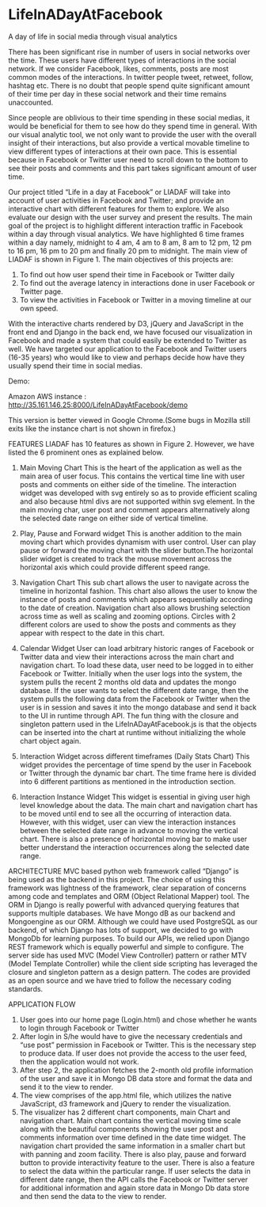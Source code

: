 # LifeInADayAtFacebook
A day of life in social media through visual analytics

There has been significant rise in number of users in social networks over the time. These users have different types of interactions in the social network. If we consider Facebook, likes, comments, posts are most common modes of the interactions. In twitter people tweet, retweet, follow, hashtag etc. There is no doubt that people spend quite significant amount of their time per day in these social network and their time remains unaccounted.

Since people are oblivious to their time spending in these social medias, it would be beneficial for them to see how do they spend time in general. With our visual analytic tool, we not only want to provide the user with the overall insight of their interactions, but also provide a vertical movable timeline to view different types of interactions at their own pace. This is essential because in Facebook or Twitter user need to scroll down to the bottom to see their posts and comments and this part takes significant amount of user time.

Our project titled “Life in a day at Facebook” or LIADAF will take into account of user activities in Facebook and Twitter; and provide an interactive chart with different features for them to explore. We also evaluate our design with the user survey and present the results. The main goal of the project is to highlight different interaction traffic in Facebook within a day through visual analytics. We have highlighted 6 time frames within a day namely, midnight to 4 am, 4 am to 8 am, 8 am to 12 pm, 12 pm to 16 pm, 16 pm to 20 pm and finally 20 pm to midnight. The main view of LIADAF is shown in Figure 1.
The main objectives of this projects are:

1.	To find out how user spend their time in Facebook or Twitter daily
2.	To find out the average latency in interactions done in user Facebook or Twitter page.
3.	To view the activities in Facebook or Twitter in a moving timeline at our own speed.

With the interactive charts rendered by D3, jQuery and JavaScript in the front end and Django in the back end, we have focused our visualization in Facebook and made a system that could easily be extended to Twitter as well. We have targeted our application to the Facebook and Twitter users (16-35 years) who would like to view and perhaps decide how have they usually spend their time in social medias.

Demo:

Amazon AWS instance : http://35.161.146.25:8000/LifeInADayAtFacebook/demo

This version is better viewed in Google Chrome.(Some bugs in Mozilla still exits like the instance chart is not shown in  firefox.)

FEATURES
LIADAF has 10 features as shown in Figure 2. However, we have listed the 6 prominent ones as explained below.
1.	Main Moving Chart
This is the heart of the application as well as the main area of user focus. This contains the vertical time line with user posts and comments on either side of the timeline. The interaction widget was developed with svg entirely so as to provide efficient scaling and also because html divs are not supported within svg element. In the main moving char, user post and comment appears alternatively along the selected date range on either side of vertical timeline. 

2.	Play, Pause and Forward widget
This is another addition to the main moving chart which provides dynamism with user control. User can play pause or forward the moving chart with the slider button.The horizontal slider widget is created to track the mouse movement across the horizontal axis which could provide different speed range.

3.	Navigation Chart
This sub chart allows the user to navigate across the timeline in horizontal fashion. This chart also allows the user to know the instance of posts and comments which appears sequentially according to the date of creation. Navigation chart also allows brushing selection across time as well as scaling and zooming options. Circles with 2 different colors are used to show the posts and comments as they appear with respect to the date in this chart.

4.	Calendar Widget
User can load arbitrary historic ranges of Facebook or Twitter data and view their interactions across the main chart and navigation chart. To load these data, user need to be logged in to either Facebook or Twitter. Initially when the user logs into the system, the system pulls the recent 2 months old data and updates the mongo database. If the user wants to select the different date range, then the system pulls the following data from the Facebook or Twitter when the user is in session and saves it into the mongo database and send it back to the UI in runtime through API. The fun thing with the closure and singleton pattern used in the LifeInADayAtFacebook.js is that the objects can be inserted into the chart at runtime without initializing the whole chart object again. 

5.	Interaction Widget across different timeframes (Daily Stats Chart)
This widget provides the percentage of time spend by the user in Facebook or Twitter through the dynamic bar chart. The time frame here is divided into 6 different partitions as mentioned in the introduction section. 

6.	Interaction Instance Widget
This widget is essential in giving user high level knowledge about the data. The main chart and navigation chart has to be moved until end to see all the occurring of interaction data. However, with this widget, user can view the interaction instances between the selected date range in advance to moving the vertical chart. There is also a presence of horizontal moving bar to make user better understand the interaction occurrences along the selected date range.

ARCHITECTURE
MVC based python web framework called “Django” is being used as the backend in this project. The choice of using this framework was lightness of the framework, clear separation of concerns among code and templates and ORM (Object Relational Mapper) tool. The ORM in Django is really powerful with advanced querying features that supports multiple databases. We have Mongo dB as our backend and Mongoengine as our ORM. Although we could have used PostgreSQL as our backend, of which Django has lots of support, we decided to go with MongoDb for learning purposes. To build our APIs, we relied upon Django REST framework which is equally powerful and simple to configure. The server side has used MVC (Model View Controller) pattern or rather MTV (Model Template Controller) while the client side scripting has leveraged the closure and singleton pattern as a design pattern. The codes are provided as an open source and we have tried to follow the necessary coding standards. 

APPLICATION FLOW
1.	User goes into our home page (Login.html) and chose whether he wants to login through Facebook or Twitter
2.	After login in S/he would have to give the necessary credentials and “use post” permission in Facebook or Twitter. This is the necessary step to produce data. If user does not provide the access to the user feed, then the application would not work.
3.	After step 2, the application fetches the 2-month old profile information of the user and save it in Mongo DB data store and format the data and send it to the view to render.
4.	The view comprises of the app.html file, which utilizes the native JavaScript, d3 framework and jQuery to render the visualization.
5.	The visualizer has 2 different chart components, main Chart and navigation chart. Main chart contains the vertical moving time scale along with the beautiful components showing the user post and comments information over time defined in the date time widget. The navigation chart provided the same information in a smaller chart but with panning and zoom facility. There is also play, pause and forward button to provide interactivity feature to the user. There is also a feature to select the data within the particular range. If user selects the data in different date range, then the API calls the Facebook or Twitter server for additional information and again store data in Mongo Db data store and then send the data to the view to render. 


